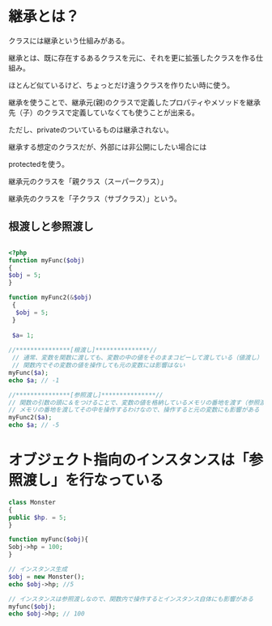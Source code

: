 # 継承とは？

クラスには継承という仕組みがある。

継承とは、既に存在するあるクラスを元に、それを更に拡張したクラスを作る仕組み。

ほとんど似ているけど、ちょっとだけ違うクラスを作りたい時に使う。

継承を使うことで、継承元(親)のクラスで定義したプロパティやメソッドを継承先（子）のクラスで定義していなくても使うことが出来る。

ただし、privateのついているものは継承されない。

継承する想定のクラスだが、外部には非公開にしたい場合には

protectedを使う。

継承元のクラスを「親クラス（スーパークラス）」

継承先のクラスを「子クラス（サブクラス）」という。

## 根渡しと参照渡し

```php

<?php
function myFunc($obj)
{
$obj = 5;
}

function myFunc2(&$obj)
 {
  $obj = 5;
 }
 
 $a= 1;
 
//***************[根渡し]***************//
 // 通常、変数を関数に渡しても、変数の中の値をそのままコピーして渡している（値渡し）のため
 // 関数内でその変数の値を操作しても元の変数には影響はない
myFunc($a);
echo $a; // -1

//***************[参照渡し]***************//
// 関数の引数の頭に＆をつけることで、変数の値を格納しているメモリの番地を渡す（参照渡し。リファレンス渡しともいう。）
// メモリの番地を渡してその中を操作するわけなので、操作すると元の変数にも影響がある
myFunc2($a);
echo $a; // -5

```
# オブジェクト指向のインスタンスは「参照渡し」を行なっている

```php
class Monster
{
public $hp. = 5;
}

function myFunc($obj){
Sobj->hp = 100; 
}

// インスタンス生成
$obj = new Monster();
echo $obj->hp; //5

// インスタンスは参照渡しなので、関数内で操作するとインスタンス自体にも影響がある
myfunc($obj);
echo $obj->hp; // 100

```

